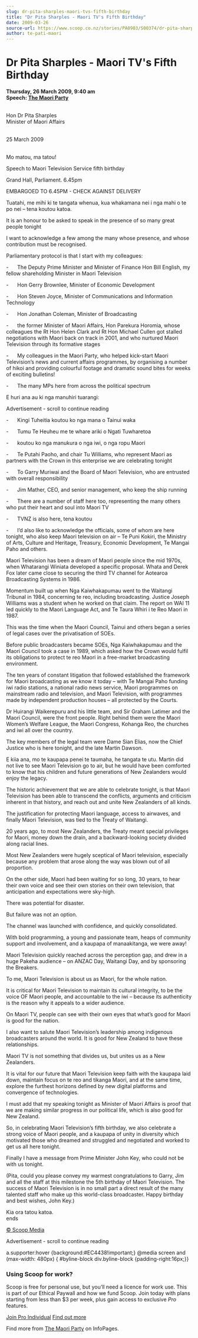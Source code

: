 ```yaml
---
slug: dr-pita-sharples-maori-tvs-fifth-birthday
title: "Dr Pita Sharples - Maori TV's Fifth Birthday"
date: 2009-03-26
source-url: https://www.scoop.co.nz/stories/PA0903/S00374/dr-pita-sharples-maori-tvs-fifth-birthday.htm
author: te-pati-maori
---
```

Dr Pita Sharples - Maori TV's Fifth Birthday
============================================

**Thursday, 26 March 2009, 9:40 am**  
**Speech: [The Maori Party](https://info.scoop.co.nz/The_Maori_Party)**

   
Hon Dr Pita Sharples  
Minister of Maori Affairs  
 

25 March 2009

   
Mo matou, ma tatou!

Speech to Maori Television Service fifth birthday

Grand Hall, Parliament. 6.45pm

EMBARGOED TO 6.45PM - CHECK AGAINST DELIVERY

Tuatahi, me mihi ki te tangata whenua, kua whakamana nei i nga mahi o te po nei – tena koutou katoa.

It is an honour to be asked to speak in the presence of so many great people tonight

I want to acknowledge a few among the many whose presence, and whose contribution must be recognised.

Parliamentary protocol is that I start with my colleagues:

\-      The Deputy Prime Minister and Minister of Finance Hon Bill English, my fellow shareholding Minister in Maori Television

\-      Hon Gerry Brownlee, Minister of Economic Development

\-      Hon Steven Joyce, Minister of Communications and Information Technology

\-      Hon Jonathan Coleman, Minister of Broadcasting

\-      the former Minister of Maori Affairs, Hon Parekura Horomia, whose colleagues the Rt Hon Helen Clark and Rt Hon Michael Cullen got stalled negotiations with Maori back on track in 2001, and who nurtured Maori Television through its formative stages

\-      My colleagues in the Maori Party, who helped kick-start Maori Television’s news and current affairs programmes, by organising a number of hikoi and providing colourful footage and dramatic sound bites for weeks of exciting bulletins!

\-      The many MPs here from across the political spectrum 

E huri ana au ki nga manuhiri tuarangi:

Advertisement - scroll to continue reading





\-      Kingi Tuheitia koutou ko nga mana o Tainui waka

\-      Tumu Te Heuheu me te whare ariki o Ngati Tuwharetoa

\-      koutou ko nga manukura o nga iwi, o nga ropu Maori

\-      Te Putahi Paoho, and chair Tu Williams, who represent Maori as partners with the Crown in this enterprise we are celebrating tonight

\-      To Garry Muriwai and the Board of Maori Television, who are entrusted with overall responsibility

\-      Jim Mather, CEO, and senior management, who keep the ship running

\-      There are a number of staff here too, representing the many others who put their heart and soul into Maori TV

\-      TVNZ is also here, tena koutou

\-      I’d also like to acknowledge the officials, some of whom are here tonight, who also keep Maori television on air – Te Puni Kokiri, the Ministry of Arts, Culture and Heritage, Treasury, Economic Development, Te Mangai Paho and others.

Maori Television has been a dream of Maori people since the mid 1970s, when Whatarangi Winiata developed a specific proposal. Whata and Derek Fox later came close to securing the third TV channel for Aotearoa Broadcasting Systems in 1986.

Momentum built up when Nga Kaiwhakapumau went to the Waitangi Tribunal in 1984, concerning te reo, including broadcasting. Justice Joseph Williams was a student when he worked on that claim. The report on WAI 11 led quickly to the Maori Language Act, and Te Taura Whiri i te Reo Maori in 1987.

This was the time when the Maori Council, Tainui and others began a series of legal cases over the privatisation of SOEs.

Before public broadcasters became SOEs, Nga Kaiwhakapumau and the Maori Council took a case in 1989, which asked how the Crown would fulfil its obligations to protect te reo Maori in a free-market broadcasting environment.

The ten years of constant litigation that followed established the framework for Maori broadcasting as we know it today – with Te Mangai Paho funding iwi radio stations, a national radio news service, Maori programmes on mainstream radio and television, and Maori Television, with programmes made by independent production houses – all protected by the Courts.

Dr Huirangi Waikerepuru and his little team, and Sir Graham Latimer and the Maori Council, were the front people. Right behind them were the Maori Women’s Welfare League, the Maori Congress, Kohanga Reo, the churches and iwi all over the country.

The key members of the legal team were Dame Sian Elias, now the Chief Justice who is here tonight, and the late Martin Dawson.

E kiia ana, mo te kaupapa penei te taumaha, he tangata te utu. Martin did not live to see Maori Television go to air, but he would have been comforted to know that his children and future generations of New Zealanders would enjoy the legacy.

The historic achievement that we are able to celebrate tonight, is that Maori Television has been able to transcend the conflicts, arguments and criticism inherent in that history, and reach out and unite New Zealanders of all kinds.

The justification for protecting Maori language, access to airwaves, and finally Maori Television, was tied to the Treaty of Waitangi.

20 years ago, to most New Zealanders, the Treaty meant special privileges for Maori, money down the drain, and a backward-looking society divided along racial lines.

Most New Zealanders were hugely sceptical of Maori television, especially because any problem that arose along the way was blown out of all proportion.

On the other side, Maori had been waiting for so long, 30 years, to hear their own voice and see their own stories on their own television, that anticipation and expectations were sky-high.

There was potential for disaster.

But failure was not an option.

The channel was launched with confidence, and quickly consolidated.

With bold programming, a young and passionate team, heaps of community support and involvement, and a kaupapa of manaakitanga, we were away!

Maori Television quickly reached across the perception gap, and drew in a huge Pakeha audience – on ANZAC Day, Waitangi Day, and by sponsoring the Breakers.

To me, Maori Television is about us as Maori, for the whole nation.

It is critical for Maori Television to maintain its cultural integrity, to be the voice OF Maori people, and accountable to the iwi – because its authenticity is the reason why it appeals to a wider audience.

On Maori TV, people can see with their own eyes that what’s good for Maori is good for the nation.

I also want to salute Maori Television’s leadership among indigenous broadcasters around the world. It is good for New Zealand to have these relationships.

Maori TV is not something that divides us, but unites us as a New Zealanders.

It is vital for our future that Maori Television keep faith with the kaupapa laid down, maintain focus on te reo and tikanga Maori, and at the same time, explore the furthest horizons defined by new digital platforms and convergence of technologies.

I must add that my speaking tonight as Minister of Maori Affairs is proof that we are making similar progress in our political life, which is also good for New Zealand.

So, in celebrating Maori Television’s fifth birthday, we also celebrate a strong voice of Maori people, and a kaupapa of unity in diversity which motivated those who dreamed and struggled and negotiated and worked to get us all here tonight.

Finally I have a message from Prime Minister John Key, who could not be with us tonight.

(Pita, could you please convey my warmest congratulations to Garry, Jim and all the staff at this milestone the 5th birthday of Maori Television. The success of Maori Television is in no small part a direct result of the many talented staff who make up this world-class broadcaster. Happy birthday and best wishes, John Key.)

Kia ora tatou katoa.  
ends

[© Scoop Media](http://www.scoop.co.nz/about/terms.html)  

Advertisement - scroll to continue reading



a.supporter:hover {background:#EC4438!important;} @media screen and (max-width: 480px) { #byline-block div.byline-block {padding-right:16px;}}

### Using Scoop for work?

Scoop is free for personal use, but you’ll need a licence for work use. This is part of our Ethical Paywall and how we fund Scoop. Join today with plans starting from less than $3 per week, plus gain access to exclusive _Pro_ features.  
  
[Join Pro Individual](https://pro.scoop.co.nz/Individual/?from=ProIn24) [Find out more](https://pro.scoop.co.nz/using-scoop-for-work/?from=ProIn24)

Find more from [The Maori Party](https://info.scoop.co.nz/The_Maori_Party) on InfoPages.